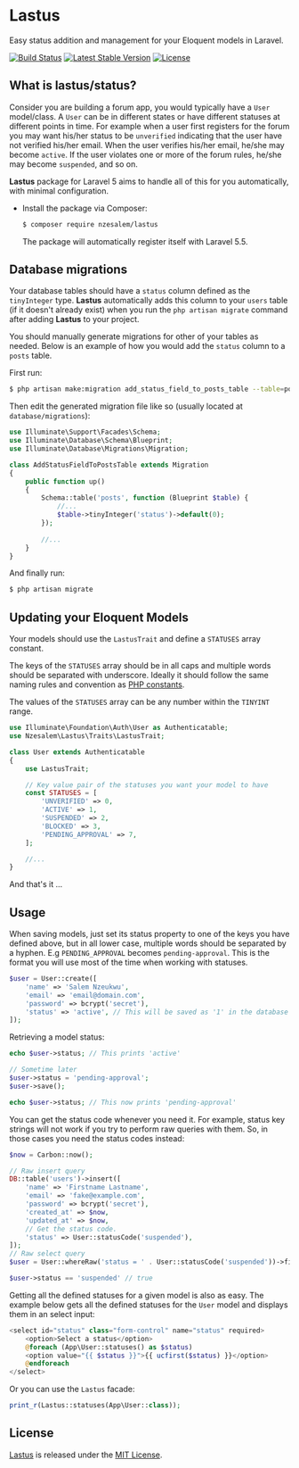 # Lastus

Easy status addition and management for your Eloquent models in Laravel.

<p>
<a href="https://travis-ci.org/nzesalem/lastus"><img src="https://travis-ci.org/nzesalem/lastus.svg" alt="Build Status"></a>
<a href="https://packagist.org/packages/nzesalem/lastus"><img src="https://poser.pugx.org/nzesalem/lastus/v/stable.svg" alt="Latest Stable Version"></a>
<a href="https://packagist.org/packages/nzesalem/lastus"><img src="https://poser.pugx.org/nzesalem/lastus/license.svg" alt="License"></a>
</p>

## What is lastus/status?

Consider you are building a forum app, you would typically have a `User` model/class. A `User` can be in different states or have different statuses at different points in time. For example when a user first registers for the forum you may want his/her status to be `unverified` indicating that the user have not verified his/her email. When the user verifies his/her email, he/she may become `active`. If the user violates one or more of the forum rules, he/she may become `suspended`, and so on.

**Lastus** package for Laravel 5 aims to handle all of this for you automatically, with minimal configuration.

* Install the package via Composer:

    ```sh
    $ composer require nzesalem/lastus
    ```

    The package will automatically register itself with Laravel 5.5.

## Database migrations

Your database tables should have a `status` column defined as the `tinyInteger` type. **Lastus** automatically adds this column to your `users` table (if it doesn't already exist) when you run the `php artisan migrate` command after adding **Lastus** to your project.

You should manually generate migrations for other of your tables as needed. Below is an example of how you would add the `status` column to a `posts` table.

First run:

```sh
$ php artisan make:migration add_status_field_to_posts_table --table=posts
```
Then edit the generated migration file like so (usually located at `database/migrations`):

```php
use Illuminate\Support\Facades\Schema;
use Illuminate\Database\Schema\Blueprint;
use Illuminate\Database\Migrations\Migration;

class AddStatusFieldToPostsTable extends Migration
{
    public function up()
    {
        Schema::table('posts', function (Blueprint $table) {
            //...
            $table->tinyInteger('status')->default(0);
        });
        
        //...
    }
}
```
And finally run:
```sh
$ php artisan migrate
```

## Updating your Eloquent Models

Your models should use the `LastusTrait` and define a `STATUSES` array constant.

The keys of the `STATUSES` array should be in all caps and multiple words should be separated with underscore. Ideally it should follow the same naming rules and convention as [PHP constants](http://php.net/manual/en/language.constants.php).

The values of the `STATUSES` array can be any number within the `TINYINT` range.

```php
use Illuminate\Foundation\Auth\User as Authenticatable;
use Nzesalem\Lastus\Traits\LastusTrait;

class User extends Authenticatable
{
    use LastusTrait;

    // Key value pair of the statuses you want your model to have
    const STATUSES = [
        'UNVERIFIED' => 0,
        'ACTIVE' => 1,
        'SUSPENDED' => 2,
        'BLOCKED' => 3,
        'PENDING_APPROVAL' => 7,
    ];

    //...
}

```

And that's it ...

## Usage

When saving models, just set its status property to one of the keys you have defined above, but in all lower case, multiple words should be separated by a hyphen. E.g `PENDING_APPROVAL` becomes `pending-approval`. This is the format you will use most of the time when working with statuses.

```php
$user = User::create([
    'name' => 'Salem Nzeukwu',
    'email' => 'email@domain.com',
    'password' => bcrypt('secret'),
    'status' => 'active', // This will be saved as '1' in the database
]);
```

Retrieving a model status:

```php
echo $user->status; // This prints 'active'

// Sometime later
$user->status = 'pending-approval';
$user->save();

echo $user->status; // This now prints 'pending-approval'
```

You can get the status code whenever you need it. For example, status key strings will not work if you try to perform raw queries with them. So, in those cases you need the status codes instead:

```php
$now = Carbon::now();

// Raw insert query
DB::table('users')->insert([
    'name' => 'Firstname Lastname',
    'email' => 'fake@example.com',
    'password' => bcrypt('secret'),
    'created_at' => $now,
    'updated_at' => $now,
    // Get the status code.
    'status' => User::statusCode('suspended'),
]);
// Raw select query
$user = User::whereRaw('status = ' . User::statusCode('suspended'))->first();

$user->status == 'suspended' // true
```

Getting all the defined statuses for a given model is also as easy. The example below gets all the defined statuses for the `User` model and displays them in an select input:

```php
<select id="status" class="form-control" name="status" required>
    <option>Select a status</option>
    @foreach (App\User::statuses() as $status)
    <option value="{{ $status }}">{{ ucfirst($status) }}</option>
    @endforeach
</select>
```

Or you can use the `Lastus` facade:

```php
print_r(Lastus::statuses(App\User::class));
```

## License

[Lastus](https://github.com/nzesalem/lastus) is released under the [MIT License](LICENSE).
